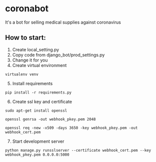 # coronabot
It's a bot for selling medical supplies against coronavirus

## How to start:

1. Create local_setting.py
2. Copy code from django_bot/prod_settings.py
3. Change it for you
4. Create virtual environment

`virtualenv venv`

5. Install requirements

`pip install -r requirements.py`

6. Create ssl key and certificate

`sudo apt-get install openssl`

`openssl genrsa -out webhook_pkey.pem 2048`

`openssl req -new -x509 -days 3650 -key webhook_pkey.pem -out webhook_cert.pem`

7. Start development server

`python manage.py runsslserver --certificate webhook_cert.pem --key webhook_pkey.pem 0.0.0.0:5000`
